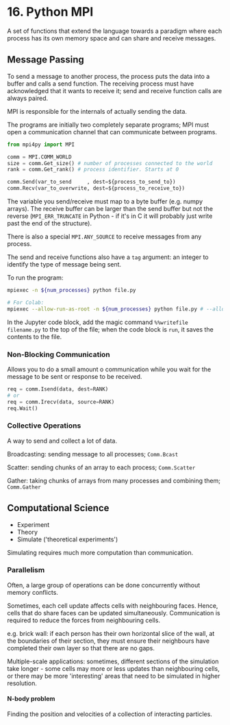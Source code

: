 # 16. Python MPI

A set of functions that extend the language towards a paradigm where each process has its own memory space and can share and receive messages.

## Message Passing

To send a message to another process, the process puts the data into a buffer and calls a send function. The receiving process must have acknowledged that it wants to receive it; send and receive function calls are always paired.

MPI is responsible for the internals of actually sending the data.

The programs are initially two completely separate programs; MPI must open a communication channel that can communicate between programs.

```python
from mpi4py import MPI

comm = MPI.COMM_WORLD
size = comm.Get_size() # number of processes connected to the world
rank = comm.Get_rank() # process identifier. Starts at 0

comm.Send(var_to_send     , dest=${process_to_send_to})
comm.Recv(var_to_overwrite, dest=${process_to_receive_to})
```

The variable you send/receive must map to a byte buffer (e.g. numpy arrays). The receive buffer can be larger than the send buffer but not the reverse (`MPI_ERR_TRUNCATE` in Python - if it's in C it will probably just write past the end of the structure).

There is also a special `MPI.ANY_SOURCE` to receive messages from any process.

The send and receive functions also have a `tag` argument: an integer to identify the type of message being sent.

To run the program:

```bash
mpiexec -n ${num_processes} python file.py

# For Colab:
mpiexec --allow-run-as-root -n ${num_processes} python file.py # --allow-run-as-root flag required
```

In the Jupyter code block, add the magic command `%%writefile filename.py` to the top of the file; when the code block is `run`, it saves the contents to the file.

### Non-Blocking Communication

Allows you to do a small amount o communication while you wait for the message to be sent or response to be received.

```python
req = comm.Isend(data, dest=RANK)
# or
req = comm.Irecv(data, source=RANK)
req.Wait()
```

### Collective Operations

A way to send and collect a lot of data.

Broadcasting: sending message to all processes; `Comm.Bcast`

Scatter: sending chunks of an array to each process; `Comm.Scatter`

Gather: taking chunks of arrays from many processes and combining them; `Comm.Gather`

## Computational Science

- Experiment
- Theory
- Simulate ('theoretical experiments')

Simulating requires much more computation than communication.

### Parallelism

Often, a large group of operations can be done concurrently without memory conflicts.

Sometimes, each cell update affects cells with neighbouring faces. Hence, cells that do share faces can be updated simultaneously. Communication is required to reduce the forces from neighbouring cells.

e.g. brick wall: if each person has their own horizontal slice of the wall, at the boundaries of their section, they must ensure their neighbours have completed their own layer so that there are no gaps.

Multiple-scale applications: sometimes, different sections of the simulation take longer - some cells may more or less updates than neighbouring cells, or there may be more 'interesting' areas that need to be simulated in higher resolution.

#### N-body problem

Finding the position and velocities of a collection of interacting particles.

